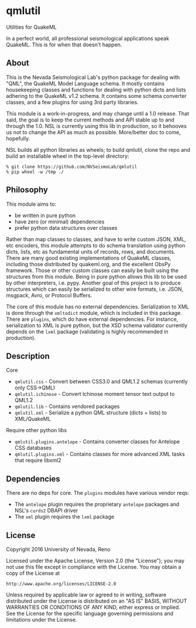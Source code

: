 qmlutil
=======
Utilities for QuakeML

In a perfect world, all professional seismological applications speak QuakeML. This is for when that doesn't happen.

About
-----
This is the Nevada Seismological Lab's python package for dealing with "QML", the QuakeML Model Language schema. It mostly contains housekeeping classes and functions for dealing with python dicts and lists adhering to the QuakeML v1.2 schema. It contains some schema converter classes, and a few plugins for using 3rd party libraries.

This module is a work-in-progress, and may change until a 1.0 release. That said, the goal is to keep the current methods and API stable up to and through the 1.0. NSL is currently using this lib in production, so it behooves us not to change the API as much as possible. More/better doc to come, hopefully.

NSL builds all python libraries as wheels; to build qmlutil, clone the repo and build an installable wheel in the top-level directory:
```shell
% git clone https://github.com/NVSeismoLab/qmlutil
% pip wheel -w /tmp ./
```

Philosophy
----------
This module aims to:
* be written in pure python
* have zero (or minimal) dependencies
* prefer python data structures over classes

Rather than map classes to classes, and have to write custom JSON, XML, etc encoders, this module attempts to do schema translation using python dicts, lists, etc as fundamental units of records, rows, and documents. There are many good existing implementations of QuakeML classes, including those distributed by quakeml.org, and the excellent ObsPy framework. Those or other custom classes can easily be built using the structures from this module. Being in pure python allows this lib to be used by other interpreters, i.e. pypy. Another goal of this project is to produce structures which can easily be serialized to other wire formats, i.e. JSON, msgpack, Avro, or Protocol Buffers.

The core of this module has no external dependencies. Serialization to XML is done through the `xmltodict` module, which is included in this package. There are `plugins`, which do have external dependencies. For instance, serialization to XML is pure python, but the XSD schema validator currently depends on the `lxml` package (validating is highly recommended in production).

Description
-----------
Core
* `qmlutil.css` - Convert between CSS3.0 and QML1.2 schemas (currently only CSS->QML)
* `qmlutil.ichinose` - Convert Ichinose moment tensor text output to QML1.2
* `qmlutil.lib` - Contains vendored packages
* `qmlutil.xml` - Serialize a python QML structure (dicts + lists) to XML/QuakeML

Require other python libs
* `qmlutil.plugins.antelope` - Contains converter classes for Antelope CSS databases
* `qmlutil.plugins.xml` - Contains classes for more advanced XML tasks that require libxml2

Dependencies
------------
There are no deps for core. The `plugins` modules have various vendor reqs:
* The `antelope` plugin requires the proprietary `antelope` packages and NSL's `curds2` DBAPI driver
* The `xml` plugin requires the `lxml` package

License
-------
Copyright 2016 University of Nevada, Reno

Licensed under the Apache License, Version 2.0 (the "License");
you may not use this file except in compliance with the License.
You may obtain a copy of the License at

    http://www.apache.org/licenses/LICENSE-2.0

Unless required by applicable law or agreed to in writing, software
distributed under the License is distributed on an "AS IS" BASIS,
WITHOUT WARRANTIES OR CONDITIONS OF ANY KIND, either express or implied.
See the License for the specific language governing permissions and
limitations under the License.

